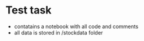 # Test task
* contatains a notebook with all code and comments
* all data is stored in /stockdata folder
